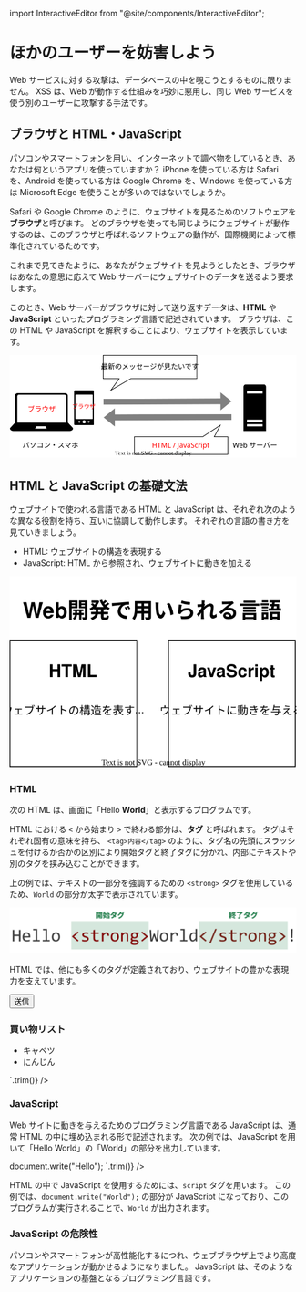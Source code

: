import InteractiveEditor from "@site/components/InteractiveEditor";

# ほかのユーザーを妨害しよう

Web サービスに対する攻撃は、データベースの中を覗こうとするものに限りません。
XSS は、Web が動作する仕組みを巧妙に悪用し、同じ Web サービスを使う別のユーザーに攻撃する手法です。

## ブラウザと HTML・JavaScript

パソコンやスマートフォンを用い、インターネットで調べ物をしているとき、あなたは何というアプリを使っていますか？
iPhone を使っている方は Safari を、Android を使っている方は Google Chrome を、Windows を使っている方は Microsoft Edge を使うことが多いのではないでしょうか。

Safari や Google Chrome のように、ウェブサイトを見るためのソフトウェアを**ブラウザ**と呼びます。
どのブラウザを使っても同じようにウェブサイトが動作するのは、このブラウザと呼ばれるソフトウェアの動作が、国際機関によって標準化されているためです。

これまで見てきたように、あなたがウェブサイトを見ようとしたとき、ブラウザはあなたの意思に応えて Web サーバーにウェブサイトのデータを送るよう要求します。

このとき、Web サーバーがブラウザに対して送り返すデータは、**HTML** や **JavaScript** といったプログラミング言語で記述されています。
ブラウザは、この HTML や JavaScript を解釈することにより、ウェブサイトを表示しています。

![](./html-response.drawio.svg)

## HTML と JavaScript の基礎文法

ウェブサイトで使われる言語である HTML と JavaScript は、それぞれ次のような異なる役割を持ち、互いに協調して動作します。
それぞれの言語の書き方を見ていきましょう。

- HTML: ウェブサイトの構造を表現する
- JavaScript: HTML から参照され、ウェブサイトに動きを加える

![Web 開発で用いられる言語](./web-development-languages.drawio.svg)

### HTML

次の HTML は、画面に「Hello <strong>World</strong>」と表示するプログラムです。

<p>
  <InteractiveEditor
    html="Hello <strong>World</strong>"
  />
</p>

HTML における `<` から始まり `>` で終わる部分は、**タグ** と呼ばれます。
タグはそれぞれ固有の意味を持ち、 `<tag>内容</tag>` のように、タグ名の先頭にスラッシュを付けるか否かの区別により開始タグと終了タグに分かれ、内部にテキストや別のタグを挟み込むことができます。

上の例では、テキストの一部分を強調するための `<strong>` タグを使用しているため、`World` の部分が太字で表示されています。

![開始タグと終了タグ](./start-end-tag.png)

HTML では、他にも多くのタグが定義されており、ウェブサイトの豊かな表現力を支えています。

<p>
  <InteractiveEditor
    html={`
<input>
<button>送信</button>
<h3>買い物リスト</h3>
<ul>
  <li>キャベツ</li>
  <li>にんじん</li>
</ul>
    `.trim()}
  />
</p>

### JavaScript

Web サイトに動きを与えるためのプログラミング言語である JavaScript は、通常 HTML の中に埋め込まれる形で記述されます。
次の例では、JavaScript を用いて「Hello World」の「World」の部分を出力しています。

<p>
  <InteractiveEditor
    html={`
Hello
<script>
  document.write("Hello");
</script>
    `.trim()}
  />
</p>

HTML の中で JavaScript を使用するためには、`script` タグを用います。
この例では、`document.write("World");` の部分が JavaScript になっており、このプログラムが実行されることで、`World` が出力されます。

### JavaScript の危険性

パソコンやスマートフォンが高性能化するにつれ、ウェブブラウザ上でより高度なアプリケーションが動かせるようになりました。
JavaScript は、そのようなアプリケーションの基盤となるプログラミング言語です。
